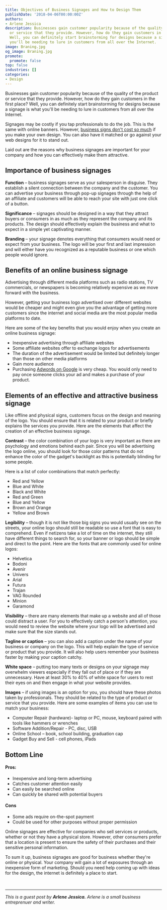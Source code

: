 ```yaml
---
title: Objectives of Business Signages and How to Design Them
publishDate: '2018-04-06T00:00:00Z'
authors:
- Arlene Jessica
description: Businesses gain customer popularity because of the quality of the product
  or service that they provide. However, how do they gain customers in the first place?
  Well, you can definitely start brainstorming for designs because a signage is what
  you'll be needing to lure in customers from all over the Internet.
image: Braning.jpg
og_image: Braning.jpg
promote:
  promote: false
top: false
industries: []
categories:
- Design
---
```

<script type="application/ld+json">
{
 "@context": "https://schema.org",
 "@type": "Article",
 "author": "Arlene Jessica",
 "name": "Objectives of Business Signages in a Digital World and How to Design Them"
}
</script>

Businesses gain customer popularity because of the quality of the product or service that they provide. However, how do they gain customers in the first place? Well, you can definitely start brainstorming for designs because a signage is what you'll be needing to lure in customers from all over the Internet.

Signages may be costly if you tap professionals to do the job. This is the same with online banners. However, <a href="https://costfigures.com/business-sign-cost/" target="_blank">business signs don't cost so much</a> if you make your own design. You can also have it matched or go against your web designs for it to stand out.

Laid out are the reasons why business signages are important for your company and how you can effectively make them attractive.

## Importance of business signages

**Function** – business signages serve as your salesperson in disguise. They establish a silent connection between the company and the customer. You can advertise your business through pop-up signages through the help of an affiliate and customers will be able to reach your site with just one click of a button.

**Significance** – signages should be designed in a way that they attract buyers or consumers in as much as they represent the company and its products. The design should effectively explain the business and what to expect in a simple yet captivating manner.

**Branding** – your signage denotes everything that consumers would need or expect from your business. The logo will be your first and last impression and will either have you recognized as a reputable business or one which people would ignore.

## Benefits of an online business signage

Advertising through different media platforms such as radio stations, TV commercials, or newspapers is becoming relatively expensive as we move forward with the business.

However, getting your business logo advertised over different websites would be cheaper and might even give you the advantage of getting more customers since the internet and social media are the most popular media platforms to date.

Here are some of the key benefits that you would enjoy when you create an online business signage:
* Inexpensive advertising through affiliate websites
* Some affiliate websites offer to exchange logos for advertisements
* The duration of the advertisement would be limited but definitely longer than those on other media platforms
* Gain more audience
* Purchasing <a href="https://adwords.google.com/home/pricing/" rel="nofollow" target="_blank">Adwords on Google</a> is very cheap. You would only need to pay once someone clicks your ad and makes a purchase of your product.

## Elements of an effective and attractive business signage

Like offline and physical signs, customers focus on the design and meaning of the logo. You should ensure that it is related to your product or briefly explains the services you provide. Here are the elements that affect the creation of an effective business signage.

**Contrast** – the color combination of your logo is very important as there are psychology and emotions behind each pair. Since you will be advertising the logo online, you should look for those color patterns that do not enhance the color of the gadget's backlight as this is potentially blinding for some people.

Here is a list of color combinations that match perfectly:
* Red and Yellow
* Blue and White
* Black and White
* Red and Green
* Blue and Yellow
* Brown and Orange
* Yellow and Brown

**Legibility** – though it is not like those big signs you would usually see on the streets, your online logo should still be readable so use a font that is easy to comprehend. Even if netizens take a lot of time on the internet, they still have different things to search for, so your banner or logo should be simple and direct to the point.
Here are the fonts that are commonly used for online logos:
* Helvetica
* Bodoni
* Avenir
* Univers
* Arial
* Futura
* Trajan
* VAG Rounded
* Minion
* Garamond

**Visibility** – there are many elements that make up a website and all of those could distract a user. For you to effectively catch a person's attention, you would need to review the website where your logo will be advertised and make sure that the size stands out.

**Tagline or caption** – you can also add a caption under the name of your business or company on the logo. This will help explain the type of service or product that you provide. It will also help users remember your business faster by making your caption catchy.

**White space** – putting too many texts or designs on your signage may overwhelm viewers especially if they fall out of place or if they are unnecessary. Have at least 30% to 40% of white space for users to rest their eyes on and then engage in what your website provides.

**Images** – if using images is an option for you, you should have these photos taken by professionals. They should be related to the type of product or service that you provide. Here are some examples of items you can use to match your business:
* Computer Repair (hardware)- laptop or PC, mouse, keyboard paired with tools like hammers or wrenches
* Software Addition/Repair - PC, disc, USB
* Online School – book, school building, graduation cap
* Gadget Buy and Sell - cell phones, iPads

## Bottom Line

#### Pros:

* Inexpensive and long-term advertising
* Catches customer attention easily
* Can easily be searched online
* Can quickly be shared with potential buyers

#### Cons

* Some ads require on-the-spot payment
* Could be used for other purposes without proper permission


Online signages are effective for companies who sell services or products, whether or not they have a physical store. However, other consumers prefer that a location is present to ensure the safety of their purchases and their sensitive personal information.

To sum it up, business signages are good for business whether they're online or physical. Your company will gain a lot of exposures through an inexpensive form of marketing. Should you need help coming up with ideas for the design, the internet is definitely a place to start.

<br />

---
*This is a guest post by **Arlene Jessica.** Arlene is a small business entreprenuer and writer.*
